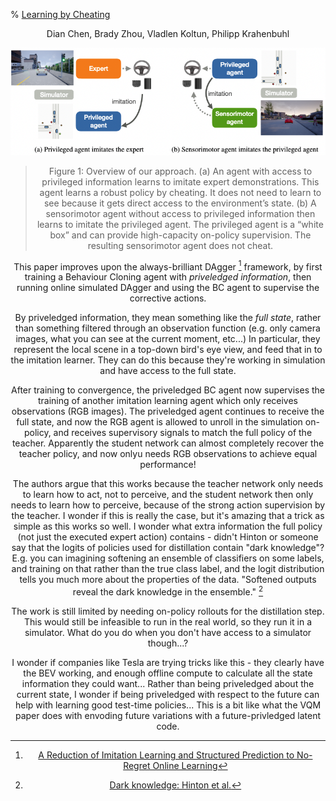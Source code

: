 % [Learning by Cheating](http://proceedings.mlr.press/v100/chen20a/chen20a.pdf)

<center> Dian Chen, Brady Zhou, Vladlen Koltun, Philipp Krahenbuhl

![](cheating.png)

> Figure 1: Overview of our approach. (a) An agent with access to privileged information learns to imitate expert demonstrations. This agent learns a robust policy by cheating. It does not need to learn to see because it gets direct access to the environment’s state. (b) A sensorimotor agent without access to privileged information then learns to imitate the privileged agent. The privileged agent is a “white box” and can provide high-capacity on-policy supervision. The resulting sensorimotor agent does not cheat.

This paper improves upon the always-brilliant DAgger [^1] framework, by first training a Behaviour Cloning agent with *priveledged information*, then running online simulated DAgger and using the BC agent to supervise the corrective actions.

By priveledged information, they mean something like the *full state*, rather than something filtered through an observation function (e.g. only camera images, what you can see at the current moment, etc...) In particular, they represent the local scene in a top-down bird's eye view, and feed that in to the imitation learner. They can do this because they're working in simulation and have access to the full state.

After training to convergence, the priveledged BC agent now supervises the training of another imitation learning agent which only receives observations (RGB images). The priveledged agent continues to receive the full state, and now the RGB agent is allowed to unroll in the simulation on-policy, and receives supervisory signals to match the full policy of the teacher. Apparently the student network can almost completely recover the teacher policy, and now onlyu needs RGB observations to achieve equal performance!

The authors argue that this works because the teacher network only needs to learn how to act, not to perceive, and the student network then only needs to learn how to perceive, because of the strong action supervision by the teacher. I wonder if this is really the case, but it's amazing that a trick as simple as this works so well. I wonder what extra information the full policy (not just the executed expert action) contains - didn't Hinton or someone say that the logits of policies used for distillation contain "dark knowledge"? E.g. you can imagining softening an ensemble of classifiers on some labels, and training on that rather than the true class label, and the logit distribution tells you much more about the properties of the data. "Softened outputs reveal the dark knowledge in the ensemble." [^2]

The work is still limited by needing on-policy rollouts for the distillation step. This would still be infeasible to run in the real world, so they run it in a simulator. What do you do when you don't have access to a simulator though...?

I wonder if companies like Tesla are trying tricks like this - they clearly have the BEV working, and enough offline compute to calculate all the state information they could want... Rather than being priveledged about the current state, I wonder if being priveledged with respect to the future can help with learning good test-time policies... This is a bit like what the VQM paper does with envoding future variations with a future-privledged latent code.

[^1]: [A Reduction of Imitation Learning and Structured Prediction to No-Regret Online Learning](https://www.cs.cmu.edu/~sross1/publications/Ross-AIStats11-NoRegret.pdf)

[^2]: [Dark knowledge: Hinton et al.](https://www.ttic.edu/dl/dark14.pdf)
